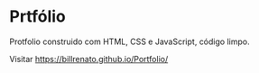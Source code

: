 # Prtfólio

Protfolio construido com HTML, CSS e JavaScript, código limpo.



Visitar https://billrenato.github.io/Portfolio/
